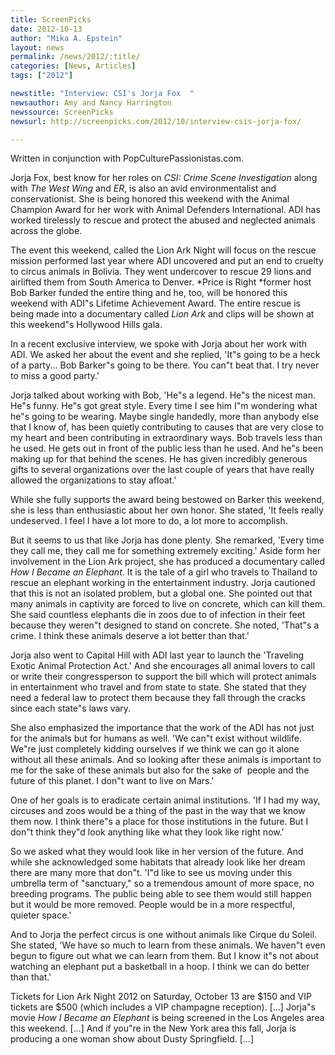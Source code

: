 ```yaml
---
title: ScreenPicks
date: 2012-10-13
author: "Mika A. Epstein"
layout: news
permalink: /news/2012/:title/
categories: [News, Articles]
tags: ["2012"]

newstitle: "Interview: CSI's Jorja Fox  "
newsauthor: Amy and Nancy Harrington  
newssource: ScreenPicks  
newsurl: http://screenpicks.com/2012/10/interview-csis-jorja-fox/  

---
```


Written in conjunction with PopCulturePassionistas.com.

Jorja Fox, best know for her roles on *CSI: Crime Scene Investigation* along with *The West Wing* and *ER*, is also an avid environmentalist and conservationist. She is being honored this weekend with the Animal Champion Award for her work with Animal Defenders International. ADI has worked tirelessly to rescue and protect the abused and neglected animals across the globe.

The event this weekend, called the Lion Ark Night will focus on the rescue mission performed last year where ADI uncovered and put an end to cruelty to circus animals in Bolivia. They went undercover to rescue 29 lions and airlifted them from South America to Denver. *Price is Right *former host Bob Barker funded the entire thing and he, too, will be honored this weekend with ADI"s Lifetime Achievement Award. The entire rescue is being made into a documentary called *Lion Ark* and clips will be shown at this weekend"s Hollywood Hills gala.

In a recent exclusive interview, we spoke with Jorja about her work with ADI. We asked her about the event and she replied, 'It"s going to be a heck of a party... Bob Barker"s going to be there. You can"t beat that. I try never to miss a good party.'

Jorja talked about working with Bob, 'He"s a legend. He"s the nicest man. He"s funny. He"s got great style. Every time I see him I"m wondering what he"s going to be wearing. Maybe single handedly, more than anybody else that I know of, has been quietly contributing to causes that are very close to my heart and been contributing in extraordinary ways. Bob travels less than he used. He gets out in front of the public less than he used. And he"s been making up for that behind the scenes. He has given incredibly generous gifts to several organizations over the last couple of years that have really allowed the organizations to stay afloat.'

While she fully supports the award being bestowed on Barker this weekend, she is less than enthusiastic about her own honor. She stated, 'It feels really undeserved. I feel I have a lot more to do, a lot more to accomplish.

But it seems to us that like Jorja has done plenty. She remarked, 'Every time they call me, they call me for something extremely exciting.' Aside form her involvement in the Lion Ark project, she has produced a documentary called *How I Became an Elephant*. It is the tale of a girl who travels to Thailand to rescue an elephant working in the entertainment industry. Jorja cautioned that this is not an isolated problem, but a global one. She pointed out that many animals in captivity are forced to live on concrete, which can kill them. She said countless elephants die in zoos due to of infection in their feet because they weren"t designed to stand on concrete. She noted, 'That"s a crime. I think these animals deserve a lot better than that.'

Jorja also went to Capital Hill with ADI last year to launch the 'Traveling Exotic Animal Protection Act.' And she encourages all animal lovers to call or write their congressperson to support the bill which will protect animals in entertainment who travel and from state to state. She stated that they need a federal law to protect them because they fall through the cracks since each state"s laws vary.

She also emphasized the importance that the work of the ADI has not just for the animals but for humans as well. 'We can"t exist without wildlife. We"re just completely kidding ourselves if we think we can go it alone without all these animals. And so looking after these animals is important to me for the sake of these animals but also for the sake of &nbsp;people and the future of this planet. I don"t want to live on Mars.'

One of her goals is to eradicate certain animal institutions. 'If I had my way, circuses and zoos would be a thing of the past in the way that we know them now. I think there"s a place for those institutions in the future. But I don"t think they"d look anything like what they look like right now.'

So we asked what they would look like in her version of the future. And while she acknowledged some habitats that already look like her dream there are many more that don"t. 'I"d like to see us moving under this umbrella term of "sanctuary," so a tremendous amount of more space, no breeding programs. The public being able to see them would still happen but it would be more removed. People would be in a more respectful, quieter space.'

And to Jorja the perfect circus is one without animals like Cirque du Soleil. She stated, 'We have so much to learn from these animals. We haven"t even begun to figure out what we can learn from them. But I know it"s not about watching an elephant put a basketball in a hoop. I think we can do better than that.'

Tickets for Lion Ark Night 2012 on Saturday, October 13 are $150 and VIP tickets are $500 (which includes a VIP champagne reception). [...] Jorja"s movie *How I Became an Elephant* is being screened in the Los Angeles area this weekend. [...] And if you"re in the New York area this fall, Jorja is producing a one woman show about Dusty Springfield. [...]  
